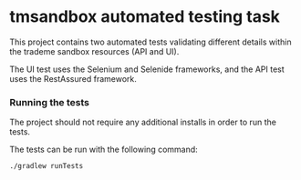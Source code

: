 # tmsandbox automated testing task

This project contains two automated tests validating different details within the trademe sandbox resources (API and UI).

The UI test uses the Selenium and Selenide frameworks, and the API test uses the RestAssured framework. 

### Running the tests

The project should not require any additional installs in order to run the tests. 

The tests can be run with the following command:

`./gradlew runTests`
